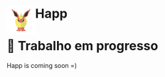 <h1> <img src="./icon.png"style="float:left;"> Happ

# :construction: Trabalho em progresso
Happ is coming soon =)
